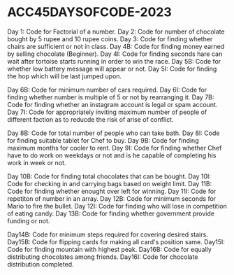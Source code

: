 # ACC45DAYSOFCODE-2023

Day 1: Code for Factorial of a number.
Day 2: Code for number of chocolate bought by 5 rupee and 10 rupee coins.
Day 3: Code for finding whether chairs are sufficient or not in class.
Day 4B: Code for finding money earned by selling chocolate (Beginner).
Day 4I: Code for finding seconds hare can wait after tortoise starts running in order to win the race. 
Day 5B: Code for whether low battery message will appear or not.
Day 5I: Code for finding the hop which will be last jumped upon.

Day 6B: Code for minimum number of cars required. 
Day 6I: Code for finding whether number is multiple of 5 or not by rearranging it.
Day 7B: Code for finding whether an instagram account is legal or spam account.
Day 7I: Code for appropriately inviting maximum number of people of different faction as to reducde the risk of arise of conflict.

Day 8B: Code for total number of people who can take bath.
Day 8I: Code for finding suitable tablet for Chef to buy.
Day 9B: Code for finding maximum months for cooler to rent.
Day 9I: Code for finding whether Chef have to do work on weekdays or not and is he capable of completing his work in week or not.

Day 10B: Code for finding total chocolates that can be bought.
Day 10I: Code for checking in and carrying bags based on weight limit.
Day 11B: Code for finding whether enought over left for winning.
Day 11I: Code for repetiton of number in an array.
Day 12B: Code for minimum seconds for Mario to fire the bullet.
Day 12I: Code for finding who will lose in competition of eating candy.
Day 13B: Code for finding whether government provide funding or not.

Day14B: Code for minimum steps required for covering desired stairs.
Day15B: Code for flipping cards for making all card's position same.
Day15I: Code for finding mountain with highest peak.
Day16B: Code for equally distributing chocolates among friends.
Day16I: Code for chocolate distribution completed.